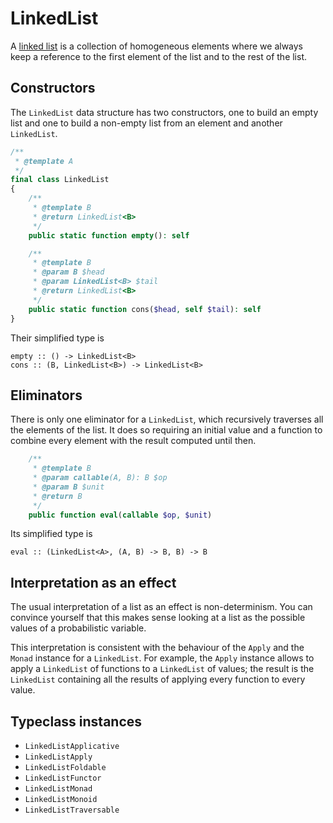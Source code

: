 # LinkedList

A [linked list](https://www.wikiwand.com/en/Linked_list) is a collection of homogeneous elements where we always keep a
reference to the first element of the list and to the rest of the list.

## Constructors

The `LinkedList` data structure has two constructors, one to build an empty list and one to build a non-empty list from
an element and another `LinkedList`.

```php
/**
 * @template A
 */
final class LinkedList
{
    /**
     * @template B
     * @return LinkedList<B>
     */
    public static function empty(): self

    /**
     * @template B
     * @param B $head
     * @param LinkedList<B> $tail
     * @return LinkedList<B>
     */
    public static function cons($head, self $tail): self
}
```

Their simplified type is

```
empty :: () -> LinkedList<B>
cons :: (B, LinkedList<B>) -> LinkedList<B>
```

## Eliminators

There is only one eliminator for a `LinkedList`, which recursively traverses all the elements of the list. It does so
requiring an initial value and a function to combine every element with the result computed until then.

```php
    /**
     * @template B
     * @param callable(A, B): B $op
     * @param B $unit
     * @return B
     */
    public function eval(callable $op, $unit)
```

Its simplified type is

```
eval :: (LinkedList<A>, (A, B) -> B, B) -> B
```

## Interpretation as an effect

The usual interpretation of a list as an effect is non-determinism. You can convince yourself that this makes sense
looking at a list as the possible values of a probabilistic variable.

This interpretation is consistent with the behaviour of the `Apply` and the `Monad` instance for a `LinkedList`. For
example, the `Apply` instance allows to apply a `LinkedList` of functions to a `LinkedList` of values; the result is the
`LinkedList` containing all the results of applying every function to every value.

## Typeclass instances

- `LinkedListApplicative`
- `LinkedListApply`
- `LinkedListFoldable`
- `LinkedListFunctor`
- `LinkedListMonad`
- `LinkedListMonoid`
- `LinkedListTraversable`
